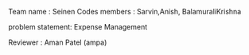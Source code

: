 
Team name : Seinen Codes
members : Sarvin,Anish, BalamuraliKrishna

problem statement: Expense Management 

Reviewer : Aman Patel (ampa)
